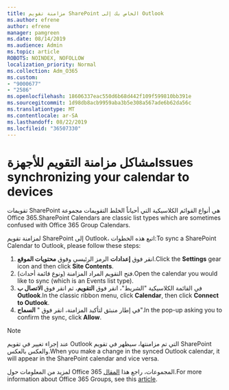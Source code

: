 ```yaml
---
title: مزامنة تقويم SharePoint الخاص بك إلى Outlook
ms.author: efrene
author: efrene
manager: pamgreen
ms.date: 08/14/2019
ms.audience: Admin
ms.topic: article
ROBOTS: NOINDEX, NOFOLLOW
localization_priority: Normal
ms.collection: Adm_O365
ms.custom:
- "9000677"
- "2586"
ms.openlocfilehash: 18606337eac550d6b68d442f109f599810bb391e
ms.sourcegitcommit: 1d98db8acb9959aba3b5e308a567ade6b62da56c
ms.translationtype: MT
ms.contentlocale: ar-SA
ms.lasthandoff: 08/22/2019
ms.locfileid: "36507330"
---
```

# <a name="issues-synchronizing-your-calendar-to-devices"></a><span data-ttu-id="2c72c-102">مشاكل مزامنة التقويم للأجهزة</span><span class="sxs-lookup"><span data-stu-id="2c72c-102">Issues synchronizing your calendar to devices</span></span>

<span data-ttu-id="2c72c-103">تقويمات SharePoint هي أنواع القوائم الكلاسيكية التي أحياناً الخلط التقويمات مجموعة Office 365.</span><span class="sxs-lookup"><span data-stu-id="2c72c-103">SharePoint Calendars are classic list types which are sometimes confused with Office 365 Group Calendars.</span></span>

<span data-ttu-id="2c72c-104">لمزامنة تقويم SharePoint إلى Outlook، اتبع هذه الخطوات:</span><span class="sxs-lookup"><span data-stu-id="2c72c-104">To sync a SharePoint Calendar to Outlook, please follow these steps:</span></span>

1. <span data-ttu-id="2c72c-105">انقر فوق **إعدادات** الرمز الرئيسي وفوق **محتويات الموقع**.</span><span class="sxs-lookup"><span data-stu-id="2c72c-105">Click the **Settings** gear icon and then click **Site Contents**.</span></span>
2. <span data-ttu-id="2c72c-106">فتح التقويم المراد المزامنة (ونوع قائمة أحداث).</span><span class="sxs-lookup"><span data-stu-id="2c72c-106">Open the calendar you would like to sync (which is an Events list type).</span></span>
3. <span data-ttu-id="2c72c-107">في القائمة الكلاسيكية "الشريط"، انقر فوق **التقويم**، ثم انقر فوق **الاتصال ب Outlook**.</span><span class="sxs-lookup"><span data-stu-id="2c72c-107">In the classic ribbon menu, click **Calendar**, then click **Connect to Outlook**.</span></span>
4. <span data-ttu-id="2c72c-108">في إطار منبثق لتأكيد المزامنة، انقر فوق " **السماح**".</span><span class="sxs-lookup"><span data-stu-id="2c72c-108">In the pop-up asking you to confirm the sync, click **Allow**.</span></span>

>[!Note]
> <span data-ttu-id="2c72c-109">عند إجراء تغيير في تقويم Outlook التي تم مزامنتها، سيظهر في تقويم SharePoint والعكس بالعكس.</span><span class="sxs-lookup"><span data-stu-id="2c72c-109">When you make a change in the synced Outlook calendar, it will appear in the SharePoint calendar and vice versa.</span></span>

<span data-ttu-id="2c72c-110">لمزيد من المعلومات حول Office 365 المجموعات، راجع هذا [المقال](https://support.office.com/article/Learn-about-Office-365-groups-b565caa1-5c40-40ef-9915-60fdb2d97fa2).</span><span class="sxs-lookup"><span data-stu-id="2c72c-110">For more information about Office 365 Groups, see this [article](https://support.office.com/article/Learn-about-Office-365-groups-b565caa1-5c40-40ef-9915-60fdb2d97fa2).</span></span>
